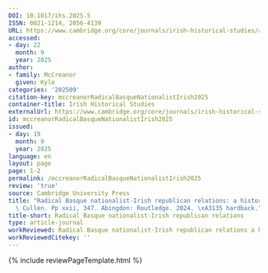 ```yaml
---
DOI: 10.1017/ihs.2025.5
ISSN: 0021-1214, 2056-4139
URL: https://www.cambridge.org/core/journals/irish-historical-studies/article/abs/radical-basque-nationalistirish-republican-relations-a-history-by-niall-cullen-pp-xxii-347-abingdon-routledge-2024-135-hardback/875644E5D988607A6369CE02A522EFCC
accessed:
- day: 22
  month: 9
  year: 2025
author:
- family: McCreanor
  given: Kyle
categories: '202509'
citation-key: mccreanorRadicalBasqueNationalistIrish2025
container-title: Irish Historical Studies
externalUrl: https://www.cambridge.org/core/journals/irish-historical-studies/article/abs/radical-basque-nationalistirish-republican-relations-a-history-by-niall-cullen-pp-xxii-347-abingdon-routledge-2024-135-hardback/875644E5D988607A6369CE02A522EFCC
id: mccreanorRadicalBasqueNationalistIrish2025
issued:
- day: 19
  month: 9
  year: 2025
language: en
layout: page
page: 1-2
permalink: /mccreanorRadicalBasqueNationalistIrish2025
review: 'true'
source: Cambridge University Press
title: "Radical Basque nationalist-Irish republican relations: a history. By Niall\
  \ Cullen. Pp xxii, 347. Abingdon: Routledge. 2024. \xA3135 hardback."
title-short: Radical Basque nationalist-Irish republican relations
type: article-journal
workReviewed: Radical Basque nationalist-Irish republican relations a history.
workReviewedCitekey: ''
---
```

{% include reviewPageTemplate.html %}